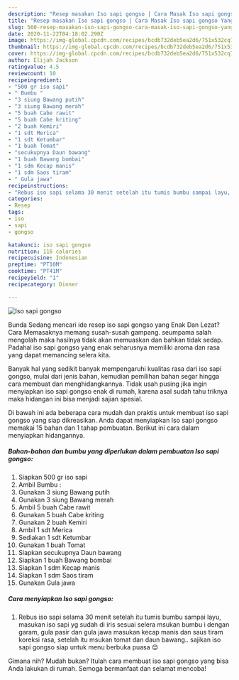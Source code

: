 ```yaml
---
description: "Resep masakan Iso sapi gongso | Cara Masak Iso sapi gongso Yang Bisa Manjain Lidah"
title: "Resep masakan Iso sapi gongso | Cara Masak Iso sapi gongso Yang Bisa Manjain Lidah"
slug: 560-resep-masakan-iso-sapi-gongso-cara-masak-iso-sapi-gongso-yang-bisa-manjain-lidah
date: 2020-11-22T04:18:02.290Z
image: https://img-global.cpcdn.com/recipes/bcdb732deb5ea2d6/751x532cq70/iso-sapi-gongso-foto-resep-utama.jpg
thumbnail: https://img-global.cpcdn.com/recipes/bcdb732deb5ea2d6/751x532cq70/iso-sapi-gongso-foto-resep-utama.jpg
cover: https://img-global.cpcdn.com/recipes/bcdb732deb5ea2d6/751x532cq70/iso-sapi-gongso-foto-resep-utama.jpg
author: Elijah Jackson
ratingvalue: 4.5
reviewcount: 10
recipeingredient:
- "500 gr iso sapi"
- " Bumbu "
- "3 siung Bawang putih"
- "3 siung Bawang merah"
- "5 buah Cabe rawit"
- "5 buah Cabe kriting"
- "2 buah Kemiri"
- "1 sdt Merica"
- "1 sdt Ketumbar"
- "1 buah Tomat"
- "secukupnya Daun bawang"
- "1 buah Bawang bombai"
- "1 sdm Kecap manis"
- "1 sdm Saos tiram"
- " Gula jawa"
recipeinstructions:
- "Rebus iso sapi selama 30 menit setelah itu tumis bumbu sampai layu, masukan iso sapi yg sudah di iris sesuai selera msukan bumbu i dengan garam, gula pasir dan gula jawa masukan kecap manis dan saus tiram koreksi rasa, setelah itu msukan tomat dan daun bawang.. sajikan iso sapi gongso siap untuk menu berbuka puasa 😊"
categories:
- Resep
tags:
- iso
- sapi
- gongso

katakunci: iso sapi gongso 
nutrition: 116 calories
recipecuisine: Indonesian
preptime: "PT10M"
cooktime: "PT41M"
recipeyield: "1"
recipecategory: Dinner

---
```



![Iso sapi gongso](https://img-global.cpcdn.com/recipes/bcdb732deb5ea2d6/751x532cq70/iso-sapi-gongso-foto-resep-utama.jpg)

Bunda Sedang mencari ide resep iso sapi gongso yang Enak Dan Lezat? Cara Memasaknya memang susah-susah gampang. seumpama salah mengolah maka hasilnya tidak akan memuaskan dan bahkan tidak sedap. Padahal iso sapi gongso yang enak seharusnya memiliki aroma dan rasa yang dapat memancing selera kita.



Banyak hal yang sedikit banyak mempengaruhi kualitas rasa dari iso sapi gongso, mulai dari jenis bahan, kemudian pemilihan bahan segar hingga cara membuat dan menghidangkannya. Tidak usah pusing jika ingin menyiapkan iso sapi gongso enak di rumah, karena asal sudah tahu triknya maka hidangan ini bisa menjadi sajian spesial.


Di bawah ini ada beberapa cara mudah dan praktis untuk membuat iso sapi gongso yang siap dikreasikan. Anda dapat menyiapkan Iso sapi gongso memakai 15 bahan dan 1 tahap pembuatan. Berikut ini cara dalam menyiapkan hidangannya.

<!--inarticleads1-->

##### Bahan-bahan dan bumbu yang diperlukan dalam pembuatan Iso sapi gongso:

1. Siapkan 500 gr iso sapi
1. Ambil  Bumbu :
1. Gunakan 3 siung Bawang putih
1. Gunakan 3 siung Bawang merah
1. Ambil 5 buah Cabe rawit
1. Gunakan 5 buah Cabe kriting
1. Gunakan 2 buah Kemiri
1. Ambil 1 sdt Merica
1. Sediakan 1 sdt Ketumbar
1. Gunakan 1 buah Tomat
1. Siapkan secukupnya Daun bawang
1. Siapkan 1 buah Bawang bombai
1. Siapkan 1 sdm Kecap manis
1. Siapkan 1 sdm Saos tiram
1. Gunakan  Gula jawa




<!--inarticleads2-->

##### Cara menyiapkan Iso sapi gongso:

1. Rebus iso sapi selama 30 menit setelah itu tumis bumbu sampai layu, masukan iso sapi yg sudah di iris sesuai selera msukan bumbu i dengan garam, gula pasir dan gula jawa masukan kecap manis dan saus tiram koreksi rasa, setelah itu msukan tomat dan daun bawang.. sajikan iso sapi gongso siap untuk menu berbuka puasa 😊




Gimana nih? Mudah bukan? Itulah cara membuat iso sapi gongso yang bisa Anda lakukan di rumah. Semoga bermanfaat dan selamat mencoba!
